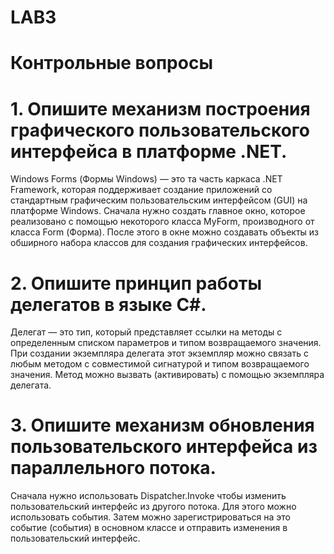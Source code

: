 # LAB3


# Контрольные вопросы

# 1. Опишите механизм построения графического пользовательского интерфейса в платформе .NET.

Windows Forms (Формы Windows) — это та часть каркаса .NET Framework, которая поддерживает создание приложений со стандартным графическим пользовательским интерфейсом (GUI) на платформе Windows. Сначала нужно создать главное окно, которое реализовано с помощью некоторого класса MyForm, производного от класса Form (Форма). После этого в окне можно создавать объекты из обширного набора классов для создания графических интерфейсов.

# 2. Опишите принцип работы делегатов в языке C#.

Делегат — это тип, который представляет ссылки на методы с определенным списком параметров и типом возвращаемого значения. При создании экземпляра делегата этот экземпляр можно связать с любым методом с совместимой сигнатурой и типом возвращаемого значения. Метод можно вызвать (активировать) с помощью экземпляра делегата.

# 3. Опишите механизм обновления пользовательского интерфейса из параллельного потока.

Сначала нужно использовать Dispatcher.Invoke чтобы изменить пользовательский интерфейс из другого потока. Для этого можно использовать события. Затем можно зарегистрироваться на это событие (события) в основном классе и отправить изменения в пользовательский интерфейс.